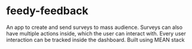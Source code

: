 # feedy-feedback
An app to create and send surveys to mass audience. Surveys can also have multiple actions inside, which the user can interact with.
Every user interaction can be tracked inside the dashboard.
Built using MEAN stack
